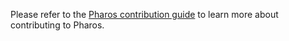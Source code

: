 Please refer to the [Pharos contribution guide](../docs/README.md) to learn more about contributing to Pharos.
